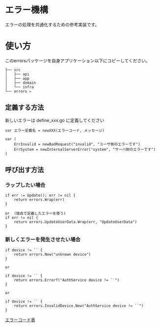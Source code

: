 # エラー機構

エラーの処理を共通化するための参考実装です。

# 使い方

このerrorsパッケージを自身アプリケーション以下にコピーしてください。

```
├── src
│   ├── api
│   ├── app
│   ├── domain
│   └── infra
└── errors ←
```

## 定義する方法

新しいエラーは define_xxx.go に定義してください

```
var エラー定義名 = newXXX(エラーコード, メッセージ)
```

```
var (
    ErrInvalid = newBadRequest("invalid", "ユーザ側のエラーです")
    ErrSystem = newInternalServerError("system", "サーバ側のエラーです")
)
```

## 呼び出す方法

### ラップしたい場合

```
if err := Update(); err != nil {
    return errors.Wrap(err)
}

or  (独自で定義したエラーを使う)
if err != nil {
    return errors.UpdateUserData.Wrap(err, "UpdateUserData")
}
```

### 新しくエラーを発生させたい場合

```
if device != `` {
    return errors.New("unknown device")
}

or

if device != `` {
    return errors.Errorf("AuthService device != ``")
}

or

if device != `` {
    return errors.InvalidDevice.New("AuthService device != ``")
}
```

[エラーコード表](define)
